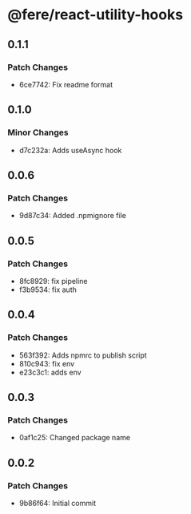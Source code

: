 # @fere/react-utility-hooks

## 0.1.1

### Patch Changes

- 6ce7742: Fix readme format

## 0.1.0

### Minor Changes

- d7c232a: Adds useAsync hook

## 0.0.6

### Patch Changes

- 9d87c34: Added .npmignore file

## 0.0.5

### Patch Changes

- 8fc8929: fix pipeline
- f3b9534: fix auth

## 0.0.4

### Patch Changes

- 563f392: Adds npmrc to publish script
- 810c943: fix env
- e23c3c1: adds env

## 0.0.3

### Patch Changes

- 0af1c25: Changed package name

## 0.0.2

### Patch Changes

- 9b86f64: Initial commit

